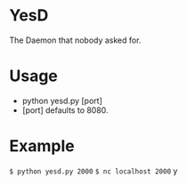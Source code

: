 # YesD
The Daemon that nobody asked for.

# Usage
* python yesd.py [port]
* [port] defaults to 8080.

# Example
`$ python yesd.py 2000`
`$ nc localhost 2000` y
